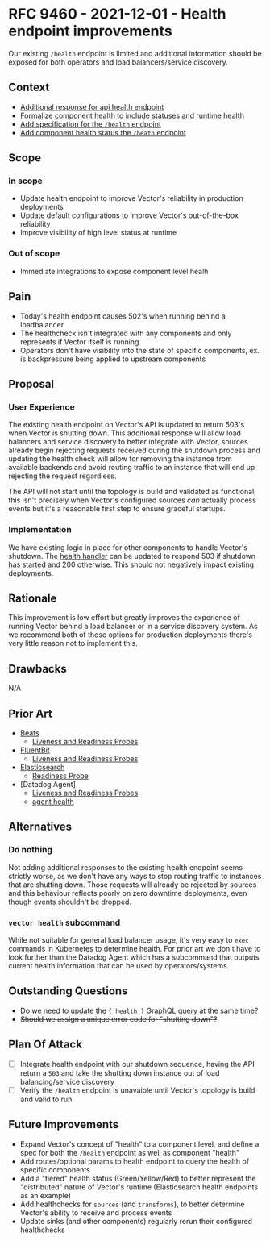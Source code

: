 # RFC 9460 - 2021-12-01 - Health endpoint improvements

Our existing `/health` endpoint is limited and additional information should be
exposed for both operators and load balancers/service discovery.

## Context

- [Additional response for api health endpoint](https://github.com/vectordotdev/vector/issues/9160)
- [Formalize component health to include statuses and runtime health](https://github.com/vectordotdev/vector/issues/10555)
- [Add specification for the `/health` endpoint](https://github.com/vectordotdev/vector/issues/10556)
- [Add component health status the `/heath` endpoint](https://github.com/vectordotdev/vector/issues/9469)

## Scope

### In scope

- Update health endpoint to improve Vector's reliability in production deployments
- Update default configurations to improve Vector's out-of-the-box reliability
- Improve visibility of high level status at runtime

### Out of scope

- Immediate integrations to expose component level healh

## Pain

- Today's health endpoint causes 502's when running behind a loadbalancer
- The healthcheck isn't integrated with any components and only represents if Vector
itself is running
- Operators don't have visibility into the state of specific components, ex. is
backpressure being applied to upstream components

## Proposal

### User Experience

The existing health endpoint on Vector's API is updated to return 503's
when Vector is shutting down. This additional response will allow load balancers
and service discovery to better integrate with Vector, sources already begin
rejecting requests received during the shutdown process and updating the health
check will allow for removing the instance from available backends and avoid
routing traffic to an instance that will end up rejecting the request regardless.

The API will not start until the topology is build and validated as functional,
this isn't precisely when Vector's configured sources _can_ actually process
events but it's a reasonable first step to ensure graceful startups.

### Implementation

We have existing logic in place for other components to handle Vector's shutdown.
The [health handler](https://github.com/vectordotdev/vector/blob/master/src/api/handler.rs#L7)
can be updated to respond 503 if shutdown has started and 200 otherwise. This
should not negatively impact existing deployments.

## Rationale

This improvement is low effort but greatly improves the experience of running
Vector behind a load balancer or in a service discovery system. As we recommend
both of those options for production deployments there's very little reason not
to implement this.

## Drawbacks

N/A

## Prior Art

- [Beats](https://www.elastic.co/guide/en/beats/filebeat/7.15/http-endpoint.html)
  - [Liveness and Readiness Probes](https://github.com/elastic/helm-charts/blob/715eeda8a45b8c3d8542921f5485aa502c238d93/filebeat/values.yaml#L174-L198)
- [FluentBit](https://docs.fluentbit.io/manual/administration/monitoring#rest-api-interface)
  - [Liveness and Readiness Probes](https://github.com/fluent/helm-charts/blob/355575c5b2a5bd858bcadeaa9d8d5d7f15a7816d/charts/fluent-bit/values.yaml#L132-L140)
- [Elasticsearch](https://www.elastic.co/guide/en/elasticsearch/reference/7.16/cluster-health.html)
  - [Readiness Probe](https://github.com/elastic/helm-charts/blob/715eeda8a45b8c3d8542921f5485aa502c238d93/elasticsearch/templates/statefulset.yaml#L227-L291)
- [Datadog Agent]
  - [Liveness and Readiness Probes](https://github.com/DataDog/helm-charts/blob/d5e1f4370442bdc5e457468ac7ff0ff943f528d5/charts/datadog/templates/_container-agent.yaml#L193-L199)
  - [agent health](https://docs.datadoghq.com/agent/guide/agent-commands/?tab=agentv6v7#other-commands)

## Alternatives

### Do nothing

Not adding additional responses to the existing health endpoint seems strictly
worse, as we don't have any ways to stop routing traffic to instances that are
shutting down. Those requests will already be rejected by sources and this
behaviour reflects poorly on zero downtime deployments, even though events
shouldn't be dropped.

### `vector health` subcommand

While not suitable for general load balancer usage, it's very easy to `exec`
commands in Kubernetes to determine health. For prior art we don't have to look
further than the Datadog Agent which has a subcommand that outputs current
health information that can be used by operators/systems.

## Outstanding Questions

- Do we need to update the `{ health }` GraphQL query at the same time?
- ~~Should we assign a unique error code for "shutting down"?~~

## Plan Of Attack

- [ ] Integrate health endpoint with our shutdown sequence, having the API return
a `503` and take the shutting down instance out of load balancing/service discovery
- [ ] Verify the `/health` endpoint is unavaible until Vector's topology is build
and valid to run

## Future Improvements

- Expand Vector's concept of "health" to a component level, and define a spec for
both the `/health` endpoint as well as component "health"
- Add routes/optional params to health endpoint to query the health of specific
components
- Add a "tiered" health status (Green/Yellow/Red) to better represent the "distributed"
nature of Vector's runtime (Elasticsearch health endpoints as an example)
- Add healthchecks for `sources` (and `transforms`), to better determine Vector's
ability to receive and process events
- Update sinks (and other components) regularly rerun their configured healthchecks
